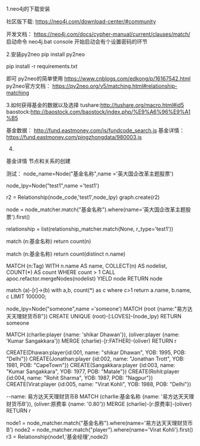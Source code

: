 1.neo4j的下载安装

社区版下载:
https://neo4j.com/download-center/#community

开发文档：
https://neo4j.com/docs/cypher-manual/current/clauses/match/
启动命令
neo4j.bat console
开始启动会有个设置密码的环节

2.安装py2neo
pip install py2neo

pip install -r requirements.txt

即可
py2neo的简单使用
https://www.cnblogs.com/edkong/p/16167542.html
py2neo官方文档：
https://py2neo.org/v5/matching.html#relationship-matching

3.如何获得基金的数据以及选择
tushare:http://tushare.org/macro.html#id5
baostock:http://baostock.com/baostock/index.php/%E9%A6%96%E9%A1%B5

基金数据：
http://fund.eastmoney.com/js/fundcode_search.js
基金详情：
https://fund.eastmoney.com/pingzhongdata/980003.js


4.
基金详情
节点和关系的创建

测试：
node_name=Node("基金名称",name ='英大国企改革主题股票') 

node_lpy=Node("test1",name ='test1')

    
r2 = Relationship(node_code,'test1',node_lpy)
graph.create(r2)

node = node_matcher.match("基金名称").where(name='英大国企改革主题股票').first()

relationship = list(relationship_matcher.match(None, r_type='test1'))


match (n:基金名称) return count(n)

match (n:基金名称) return count(distinct n.name)

MATCH (n:Tag)
WITH n.name AS name, COLLECT(n) AS nodelist, COUNT(*) AS count
WHERE count > 1
CALL apoc.refactor.mergeNodes(nodelist) YIELD node
RETURN node

match (a)-[r]->(b) with a,b, count(*) as c where c>1 return a.name, b.name, c LIMIT 100000;

node_lpy=Node("someone",name ='someone')
MATCH (root {name:"易方达天天理财货币B"}) 
CREATE UNIQUE (root)-[:LOVES]-(node_lpy) 
RETURN someone 

MATCH
  (charlie:player {name: 'shikar Dhawan'}),
  (oliver:player {name: 'Kumar Sangakkara'})
MERGE (charlie)-[r:FATHER]-(oliver)
RETURN r


CREATE(Dhawan:player{id:001, name: "shikar Dhawan", YOB: 1995, POB: "Delhi"}) 
CREATE(Jonathan:player {id:002, name: "Jonathan Trott", YOB: 1981, POB: "CapeTown"}) 
CREATE(Sangakkara:player {id:003, name: "Kumar Sangakkara", YOB: 1977, POB: "Matale"}) 
CREATE(Rohit:player {id:004, name: "Rohit Sharma", YOB: 1987, POB: "Nagpur"}) 
CREATE(Virat:player {id:005, name: "Virat Kohli", YOB: 1988, POB: "Delhi"}) 

--name: 易方达天天理财货币B
MATCH
  (charlie:基金名称 {name: '易方达天天理财货币B'}),
  (oliver:原费率 {name: '0.80'})
MERGE (charlie)-[r:原费率]-(oliver)
RETURN r

node1 = node_matcher.match("基金名称").where(name='易方达天天理财货币B')
node2 = node_matcher.match("player").where(name='Virat Kohli').first()
r3 = Relationship(node1,'基金经理',node2)

